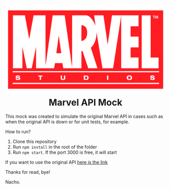 <h1 align="center" style="border-bottom: none">
    <img alt="Prometheus" src="https://github.com/IgnacioGalliano/MarvelMockAPI/blob/main/Assets/Marvel-Studios-Logo-2008.png?raw=true"><br>Marvel API Mock
</h1>

This mock was created to simulate the original Marvel API in cases such as when the original API is down or for unit tests, for example.

How to run?

1) Clone this repository
2) Run ```npm install``` in the root of the folder
3) Run ```npm start```. If the port 3000 is free, it will start

If you want to use the original API <a href="https://developer.marvel.com/documentation/generalinfo">here is the link</a>

Thanks for read, bye! 

Nacho.